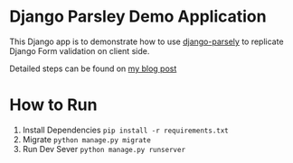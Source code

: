 # Django Parsley Demo Application

This Django app is to demonstrate how to use [django-parsely](https://github.com/agiliq/Django-parsley) to replicate Django Form validation on client side.

Detailed steps can be found on [my blog post](emadmokhtar.com/client-side-validation-for-django-forms.html)


# How to Run

1. Install Dependencies `pip install -r requirements.txt`
2. Migrate `python manage.py migrate`
3. Run Dev Sever `python manage.py runserver`

